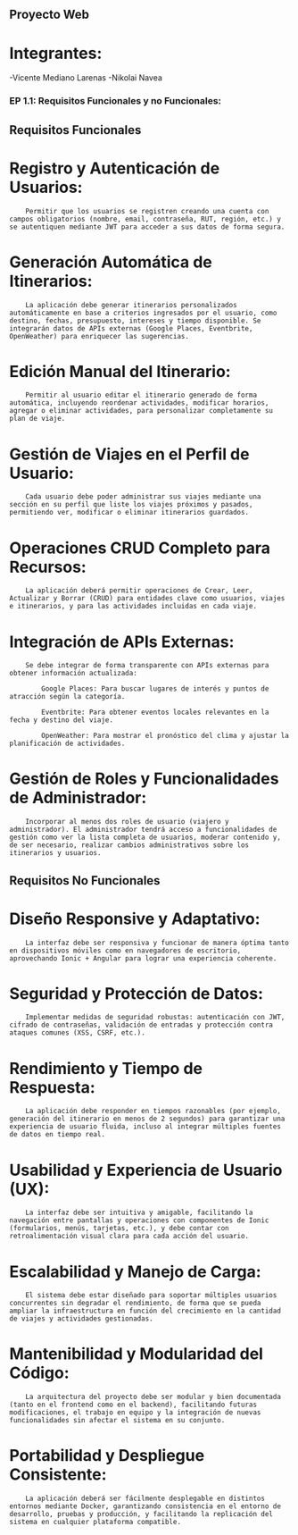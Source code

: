 ## Proyecto Web

# Integrantes:

-Vicente Mediano Larenas
-Nikolai Navea



### EP 1.1: Requisitos Funcionales y no Funcionales:

## Requisitos Funcionales

#   Registro y Autenticación de Usuarios:

        Permitir que los usuarios se registren creando una cuenta con campos obligatorios (nombre, email, contraseña, RUT, región, etc.) y se autentiquen mediante JWT para acceder a sus datos de forma segura.

#    Generación Automática de Itinerarios:

        La aplicación debe generar itinerarios personalizados automáticamente en base a criterios ingresados por el usuario, como destino, fechas, presupuesto, intereses y tiempo disponible. Se integrarán datos de APIs externas (Google Places, Eventbrite, OpenWeather) para enriquecer las sugerencias.

#   Edición Manual del Itinerario:

        Permitir al usuario editar el itinerario generado de forma automática, incluyendo reordenar actividades, modificar horarios, agregar o eliminar actividades, para personalizar completamente su plan de viaje.

#    Gestión de Viajes en el Perfil de Usuario:

        Cada usuario debe poder administrar sus viajes mediante una sección en su perfil que liste los viajes próximos y pasados, permitiendo ver, modificar o eliminar itinerarios guardados.

#   Operaciones CRUD Completo para Recursos:

        La aplicación deberá permitir operaciones de Crear, Leer, Actualizar y Borrar (CRUD) para entidades clave como usuarios, viajes e itinerarios, y para las actividades incluidas en cada viaje.

#   Integración de APIs Externas:

        Se debe integrar de forma transparente con APIs externas para obtener información actualizada:

            Google Places: Para buscar lugares de interés y puntos de atracción según la categoría.

            Eventbrite: Para obtener eventos locales relevantes en la fecha y destino del viaje.

            OpenWeather: Para mostrar el pronóstico del clima y ajustar la planificación de actividades.

#   Gestión de Roles y Funcionalidades de Administrador:

        Incorporar al menos dos roles de usuario (viajero y administrador). El administrador tendrá acceso a funcionalidades de gestión como ver la lista completa de usuarios, moderar contenido y, de ser necesario, realizar cambios administrativos sobre los itinerarios y usuarios.

## Requisitos No Funcionales

#    Diseño Responsive y Adaptativo:

        La interfaz debe ser responsiva y funcionar de manera óptima tanto en dispositivos móviles como en navegadores de escritorio, aprovechando Ionic + Angular para lograr una experiencia coherente.

#    Seguridad y Protección de Datos:

        Implementar medidas de seguridad robustas: autenticación con JWT, cifrado de contraseñas, validación de entradas y protección contra ataques comunes (XSS, CSRF, etc.).

#    Rendimiento y Tiempo de Respuesta:

        La aplicación debe responder en tiempos razonables (por ejemplo, generación del itinerario en menos de 2 segundos) para garantizar una experiencia de usuario fluida, incluso al integrar múltiples fuentes de datos en tiempo real.

#   Usabilidad y Experiencia de Usuario (UX):

        La interfaz debe ser intuitiva y amigable, facilitando la navegación entre pantallas y operaciones con componentes de Ionic (formularios, menús, tarjetas, etc.), y debe contar con retroalimentación visual clara para cada acción del usuario.

#   Escalabilidad y Manejo de Carga:

        El sistema debe estar diseñado para soportar múltiples usuarios concurrentes sin degradar el rendimiento, de forma que se pueda ampliar la infraestructura en función del crecimiento en la cantidad de viajes y actividades gestionadas.

#   Mantenibilidad y Modularidad del Código:

        La arquitectura del proyecto debe ser modular y bien documentada (tanto en el frontend como en el backend), facilitando futuras modificaciones, el trabajo en equipo y la integración de nuevas funcionalidades sin afectar el sistema en su conjunto.

#   Portabilidad y Despliegue Consistente:

        La aplicación deberá ser fácilmente desplegable en distintos entornos mediante Docker, garantizando consistencia en el entorno de desarrollo, pruebas y producción, y facilitando la replicación del sistema en cualquier plataforma compatible.